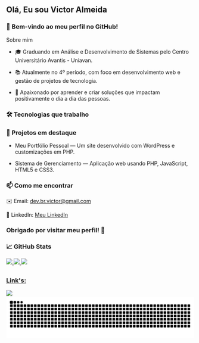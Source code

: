 ## Olá, Eu sou Victor Almeida <!--![V](https://visitor-badge.glitch.me/badge?page_id=victoralmeidaa.id&left_color=grey&right_color=blue)-->

### 👋 Bem-vindo ao meu perfil no GitHub!
Sobre mim
- 🎓 Graduando em Análise e Desenvolvimento de Sistemas pelo Centro Universitário Avantis - Uniavan.

- 📚 Atualmente no 4º período, com foco em desenvolvimento web e gestão de projetos de tecnologia.

- 🚀 Apaixonado por aprender e criar soluções que impactam positivamente o dia a dia das pessoas.

### 🛠️ Tecnologias que trabalho



### 🚀 Projetos em destaque
- Meu Portfólio Pessoal — Um site desenvolvido com WordPress e customizações em PHP.

- Sistema de Gerenciamento — Aplicação web usando PHP, JavaScript, HTML5 e CSS3.


### 📫 Como me encontrar
✉️ Email: dev.br.victor@gmail.com

💼 LinkedIn: [Meu LinkedIn](https://www.linkedin.com/in/victalmeida/)

### Obrigado por visitar meu perfil! 👋


### 📈 GitHub Stats
   
 <div>
  <a href="https://github.com/victoralmeidaa">
  <img height="200em" src="https://github-readme-stats.vercel.app/api?username=victoralmeidaa&show_icons=true&theme=dracula&include_all_commits=true&count_private=true"/>
  <img height="200em" src="https://github-readme-stats.vercel.app/api/top-langs/?username=victoralmeidaa&&layout=compact&langs_count=7&theme=dracula"/>
  <img height="300em" src="https://github-readme-stats.vercel.app/api/top-langs/?username=victoralmeidaa&theme=dracula"/>
</div>

 ##
 ### Link's:
 
<div> 
<a href="https://www.instagram.com/vict_5/" target="_blank"><img src="https://img.shields.io/badge/-Instagram-%23E4405F?style=for-the-badge&logo=instagram&logoColor=white" target="_blank"></a>
<!--<a href="https://www.twitch.tv/breezebrx" target="_blank"><img src="https://img.shields.io/badge/Twitch-9146FF?style=for-the-badge&logo=twitch&logoColor=white" target="_blank"></a>
<a href="https://discord.gg/nUSdJVGZ" target="_blank"><img src="https://img.shields.io/badge/Discord-7289DA?style=for-the-badge&logo=discord&logoColor=white" target="_blank"></a> 
<a href="mailto:victordealmeida5@gmail.com"><img src="https://img.shields.io/badge/-Gmail-%23333?style=for-the-badge&logo=gmail&logoColor=white" target="_blank"></a>
<a href="https://www.linkedin.com/in/" target="_blank"><img src="https://img.shields.io/badge/-LinkedIn-%230077B5?style=for-the-badge&logo=linkedin&logoColor=white" target="_blank"></a> -->
<div align="center">

<picture>
  <source media="(prefers-color-scheme: dark)" srcset="https://raw.githubusercontent.com/victoralmeidaa/victoralmeidaa/output/github-contribution-grid-snake-dark.svg" />
  <source media="(prefers-color-scheme: light)" srcset="https://raw.githubusercontent.com/victoralmeidaa/victoralmeidaa/output/github-contribution-grid-snake.svg" />
  <img alt="Snake animation" src="https://raw.githubusercontent.com/victoralmeidaa/victoralmeidaa/output/github-contribution-grid-snake.svg" />
</picture>

</div>
</div>
